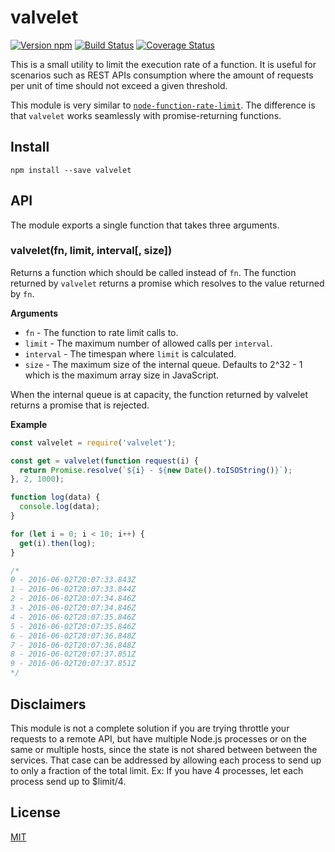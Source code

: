 # valvelet

[![Version npm][npm-valvelet-badge]][npm-valvelet]
[![Build Status][travis-valvelet-badge]][travis-valvelet]
[![Coverage Status][coverage-valvelet-badge]][coverage-valvelet]

This is a small utility to limit the execution rate of a function. It is useful
for scenarios such as REST APIs consumption where the amount of requests per
unit of time should not exceed a given threshold.

This module is very similar to [`node-function-rate-limit`][function-rate-limit].
The difference is that `valvelet` works seamlessly with promise-returning
functions.

## Install

```
npm install --save valvelet
```

## API

The module exports a single function that takes three arguments.

### valvelet(fn, limit, interval[, size])

Returns a function which should be called instead of `fn`. The function returned
by `valvelet` returns a promise which resolves to the value returned by `fn`.

**Arguments**

- `fn` - The function to rate limit calls to.
- `limit` - The maximum number of allowed calls per `interval`.
- `interval` - The timespan where `limit` is calculated.
- `size` - The maximum size of the internal queue. Defaults to 2^32 - 1 which is
  the maximum array size in JavaScript.

When the internal queue is at capacity, the function returned by valvelet
returns a promise that is rejected.

**Example**

```js
const valvelet = require('valvelet');

const get = valvelet(function request(i) {
  return Promise.resolve(`${i} - ${new Date().toISOString()}`);
}, 2, 1000);

function log(data) {
  console.log(data);
}

for (let i = 0; i < 10; i++) {
  get(i).then(log);
}

/*
0 - 2016-06-02T20:07:33.843Z
1 - 2016-06-02T20:07:33.844Z
2 - 2016-06-02T20:07:34.846Z
3 - 2016-06-02T20:07:34.846Z
4 - 2016-06-02T20:07:35.846Z
5 - 2016-06-02T20:07:35.846Z
6 - 2016-06-02T20:07:36.848Z
7 - 2016-06-02T20:07:36.848Z
8 - 2016-06-02T20:07:37.851Z
9 - 2016-06-02T20:07:37.851Z
*/
```

## Disclaimers

This module is not a complete solution if you are trying throttle your requests to a remote API, but have multiple Node.js processes or on the same or multiple hosts, since the state is not shared between between the services.   That case can be addressed by allowing each process to send up to only a fraction of the total limit. Ex: If you have 4 processes, let each process send up to $limit/4.

## License

[MIT](LICENSE)

[npm-valvelet-badge]: https://img.shields.io/npm/v/valvelet.svg
[npm-valvelet]: https://www.npmjs.com/package/valvelet
[travis-valvelet-badge]: https://img.shields.io/travis/lpinca/valvelet/master.svg
[travis-valvelet]: https://travis-ci.org/lpinca/valvelet
[coverage-valvelet-badge]: https://img.shields.io/coveralls/lpinca/valvelet/master.svg
[coverage-valvelet]: https://coveralls.io/r/lpinca/valvelet?branch=master
[function-rate-limit]: https://github.com/wankdanker/node-function-rate-limit
